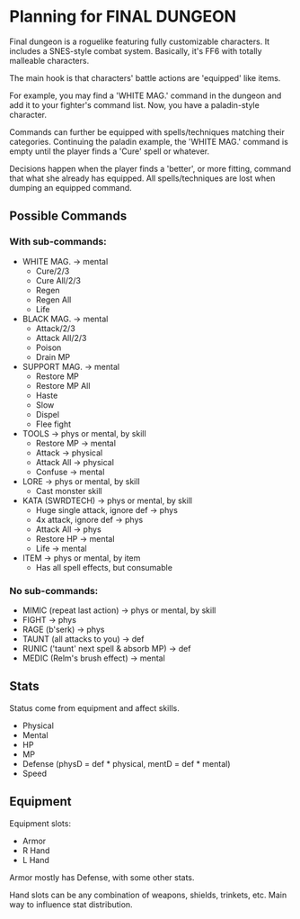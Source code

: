 # Planning for FINAL DUNGEON

Final dungeon is a roguelike featuring fully customizable characters.
It includes a SNES-style combat system. Basically, it's FF6 with totally
malleable characters.

The main hook is that characters' battle actions are 'equipped' like items.

For example, you may find a 'WHITE MAG.' command in the dungeon and add it to
your fighter's command list. Now, you have a paladin-style character.

Commands can further be equipped with spells/techniques matching their
categories. Continuing the paladin example, the 'WHITE MAG.' command is empty
until the player finds a 'Cure' spell or whatever. 

Decisions happen when the player finds a 'better', or more fitting, command
that what she already has equipped. All spells/techniques are lost when dumping
an equipped command.

## Possible Commands

### With sub-commands:

- WHITE MAG. -> mental
    - Cure/2/3
    - Cure All/2/3
    - Regen
    - Regen All
    - Life
- BLACK MAG. -> mental
    - Attack/2/3
    - Attack All/2/3
    - Poison
    - Drain MP
- SUPPORT MAG. -> mental
    - Restore MP
    - Restore MP All
    - Haste
    - Slow
    - Dispel
    - Flee fight
- TOOLS -> phys or mental, by skill
    - Restore MP -> mental
    - Attack -> physical
    - Attack All -> physical
    - Confuse -> mental
- LORE -> phys or mental, by skill
    - Cast monster skill
- KATA (SWRDTECH) -> phys or mental, by skill
    - Huge single attack, ignore def -> phys
    - 4x attack, ignore def -> phys
    - Attack All -> phys
    - Restore HP -> mental
    - Life -> mental
- ITEM -> phys or mental, by item
    - Has all spell effects, but consumable

### No sub-commands:

- MIMIC (repeat last action) -> phys or mental, by skill
- FIGHT -> phys
- RAGE (b'serk) -> phys
- TAUNT (all attacks to you) -> def
- RUNIC ('taunt' next spell & absorb MP) -> def
- MEDIC (Relm's brush effect) -> mental

## Stats

Status come from equipment and affect skills.

- Physical
- Mental
- HP
- MP
- Defense (physD = def * physical, mentD = def * mental)
- Speed

## Equipment

Equipment slots:

- Armor
- R Hand
- L Hand

Armor mostly has Defense, with some other stats.

Hand slots can be any combination of weapons, shields, trinkets, etc. Main way
to influence stat distribution.
